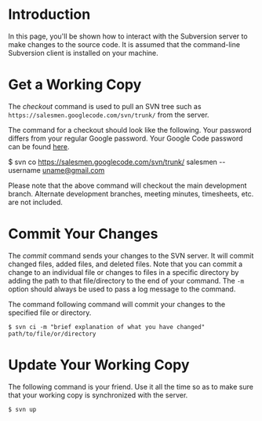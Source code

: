 # Introduction #

In this page, you'll be shown how to interact with the Subversion server to make changes to the source code. It is assumed that the command-line Subversion client is installed on your machine.

# Get a Working Copy #

The _checkout_ command is used to pull an SVN tree such as `https://salesmen.googlecode.com/svn/trunk/` from the server.

The command for a checkout should look like the following. Your password differs from your regular Google password. Your Google Code password can be found [here](http://code.google.com/hosting/settings).

$ svn co https://salesmen.googlecode.com/svn/trunk/ salesmen --username uname@gmail.com

Please note that the above command will checkout the main development branch. Alternate development branches, meeting minutes, timesheets, etc. are not included.

# Commit Your Changes #

The _commit_ command sends your changes to the SVN server. It will commit changed files, added files, and deleted files. Note that you can commit a change to an individual file or changes to files in a specific directory by adding the path to that file/directory to the end of your command. The `-m` option should always be used to pass a log message to the command.

The command following command will commit your changes to the specified file or directory.

`$ svn ci -m "brief explanation of what you have changed" path/to/file/or/directory`

# Update Your Working Copy #

The following command is your friend. Use it all the time so as to make sure that your working copy is synchronized with the server.

`$ svn up`